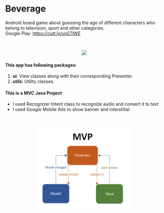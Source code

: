 # Beverage
Android board game about guessing the age of different characters who belong to television, sport and other categories.
<br>
Google Play: https://cutt.ly/unSTlWE

<br>
<p align="center">
  <img src="readme/audio-to-text.gif" width="300">
</p>

#### This app has following packages:
1. **ui**: View classes along with their corresponding Presenter.
2. **utils**: Utility classes.


#### This is a MVC Java Project
- I used Recognizer Intent class to recognize audio and convert it to text
- I used Google Mobile Ads to show banner and interstitial

<br>
<p align="center">
  <img src="readme/mvp.png" width="300">
</p>
